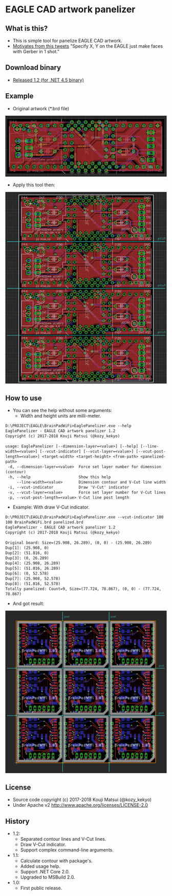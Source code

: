 # EAGLE CAD artwork panelizer

## What is this?

* This is simple tool for panelize EAGLE CAD artwork.
* [Motivates from this tweets](https://twitter.com/kekyo2/status/852850454740353024) "Specify X, Y on the EAGLE just make faces with Gerber in 1 shot."

## Download binary

* [Released 1.2 (for .NET 4.5 binary)](https://github.com/kekyo/EaglePanelizer/releases/download/1.2/EaglePanelizer-1.2.zip)

## Example

* Original artwork (*.brd file)

![Original artwork](OriginalArtwork.png)

* Apply this tool then:

![Panelized artwork](PanelizedArtwork.png)

## How to use

* You can see the help without some arguments:
  * Width and height units are milli-meter.

```shell
D:\PROJECT\EAGLE\BrainPadWiFi>EaglePanelizer.exe --help
EaglePanelizer - EAGLE CAD artwork panelizer 1.2
Copyright (c) 2017-2018 Kouji Matsui (@kozy_kekyo)

usage: EaglePanelizer [--dimension-layer=<value>] [--help] [--line-width=<value>] [--vcut-indicator] [--vcut-layer=<value>] [--vcut-post-length=<value>] <target-width> <target-height> <from-path> <panelized-path>
 -d, --dimension-layer=<value>  Force set layer number for dimension (contour)
 -h, --help                     Show this help
     --line-width=<value>       Dimension contour and V-Cut line width
 -i, --vcut-indicator           Draw 'V-Cut' indicator
 -v, --vcut-layer=<value>       Force set layer number for V-Cut lines
 -p, --vcut-post-length=<value> V-Cut line post length
```

* Example: With draw V-Cut indicator.

```shell
D:\PROJECT\EAGLE\BrainPadWiFi>EaglePanelizer.exe --vcut-indicator 100 100 BrainPadWiFi.brd panelized.brd
EaglePanelizer - EAGLE CAD artwork panelizer 1.2
Copyright (c) 2017-2018 Kouji Matsui (@kozy_kekyo)

Original board: Size=(25.908, 26.289), (0, 0) - (25.908, 26.289)
Dup[1]: (25.908, 0)
Dup[2]: (51.816, 0)
Dup[3]: (0, 26.289)
Dup[4]: (25.908, 26.289)
Dup[5]: (51.816, 26.289)
Dup[6]: (0, 52.578)
Dup[7]: (25.908, 52.578)
Dup[8]: (51.816, 52.578)
Totally panelized: Count=9, Size=(77.724, 78.867), (0, 0) - (77.724, 78.867)
```

* And got result:

![Example artwork](ExampleArtwork.png)

## License

* Source code copyright (c) 2017-2018 Kouji Matsui (@kozy_kekyo)
* Under Apache v2 http://www.apache.org/licenses/LICENSE-2.0

## History

* 1.2:
  * Separated contour lines and V-Cut lines.
  * Draw V-Cut indicator.
  * Support complex command-line arguments.
* 1.1:
  * Calculate contour with package's.
  * Added usage help.
  * Support .NET Core 2.0.
  * Upgraded to MSBuild 2.0.
* 1.0:
  * First public release.
